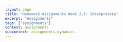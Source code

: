 ```yaml
---
layout: page
title: "Homework Assignments Week 2.5: Interpreters"
excerpt: "Assignments"
tags: ["assignments"]
context: assignments
subcontext: assignments_dynamics
---
```

